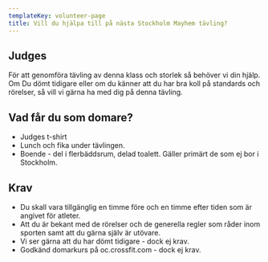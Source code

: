 ```yaml
---
templateKey: volunteer-page
title: Vill du hjälpa till på nästa Stockholm Mayhem tävling?
---
```

## Judges

För att genomföra tävling av denna klass och storlek så behöver vi din hjälp.
Om Du dömt tidigare eller om du känner att du har bra koll på standards och rörelser, så vill vi gärna ha med dig på denna tävling.

## Vad får du som domare?

* Judges t-shirt
* Lunch och fika under tävlingen.
* Boende - del i flerbäddsrum, delad toalett. Gäller primärt de som ej bor i Stockholm.

## Krav

* Du skall vara tillgänglig en timme före och en timme efter tiden som är angivet för atleter.
* Att du är bekant med de rörelser och de generella regler som råder inom sporten samt att du gärna själv är utövare.
* Vi ser gärna att du har dömt tidigare - dock ej krav.
* Godkänd domarkurs på oc.crossfit.com - dock ej krav.
